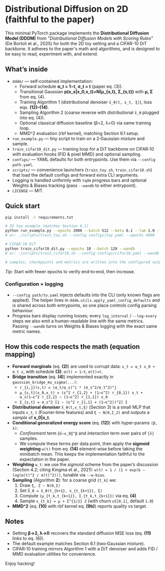 # Distributional Diffusion on 2D (faithful to the paper)

This minimal PyTorch package implements the **Distributional Diffusion Model (DDDM)**
from *"Distributional Diffusion Models with Scoring Rules"* (De Bortoli et al., 2025)
for both the 2D toy setting and a CIFAR-10 DiT backbone. It adheres to the paper's math
and algorithms, and is designed to be easy to read, experiment with, and extend.

## What’s inside
- `dddm/` — self‑contained implementation:
  - Forward schedule **α_t = 1−t**, **σ_t = t** (paper eq. (3)).
  - Transitional Gaussian **p(x_s|x_0,x_t)=N(μ_{s,t}, Σ_{s,t})** with **μ, Σ** from eq. (4).
  - Training Algorithm 1 (distributional denoiser `x̂_θ(t, x_t, ξ)`), loss eqs. **(12)–(14)**.
  - Sampling Algorithm 2 (coarse reverse with distributional `x̂_θ` plugged into eq. (4)).
  - Optional classical diffusion baseline (β=2, λ=0) via same training loop.
  - MMD^2 evaluation (rbf kernel), matching Section 6.1 setup.
- `run_example.py` — tiny script to train on a 2‑Gaussian mixture and sample.
- `train_cifar10_dit.py` — training loop for a DiT backbone on CIFAR‑10 with
  evaluation hooks (FID & pixel MMD) and optional sampling.
- `configs/` — YAML defaults for both entrypoints. Use them via `--config path.yaml`.
- `scripts/` — convenience launchers (`train_toy.sh`, `train_cifar10.sh`) that load
  the default configs and forward extra CLI arguments.
- Logging is handled uniformly with `tqdm` progress bars and optional Weights & Biases
  tracking (pass `--wandb` to either entrypoint).
- `LICENSE` — MIT.

## Quick start
```bash
pip install -r requirements.txt

# 2D toy example (matches Section 6.1)
python run_example.py --epochs 2000 --batch 512 --beta 0.1 --lam 1.0 --m 8 --steps 20
# or: ./scripts/train_toy.sh --config configs/toy.yaml --epochs 4000

# CIFAR-10 DiT
python train_cifar10_dit.py --epochs 10 --batch 128 --wandb
# or: ./scripts/train_cifar10.sh --config configs/cifar10.yaml --wandb

# samples, checkpoints and metrics are written into the configured output folder
```
*Tip:* Start with fewer epochs to verify end‑to‑end, then increase.

### Configuration + logging
- `--config path/to.yaml` injects defaults into the CLI (only known flags are
  applied). The helper lives in `dddm.utils.apply_yaml_config_defaults` and is shared
  across both entrypoints, so one place controls config parsing behaviour.
- Progress bars display running losses; every `log_interval` / `--log-every` steps we
  also emit a human-readable line with the same metrics. Passing `--wandb` turns on
  Weights & Biases logging with the exact same metric names.

## How this code respects the math (equation mapping)
- **Forward marginals** (eq. **(2)**) are used to corrupt data:
  `x_t = α_t x_0 + σ_t ε`, with schedule **(3)**: `α(t) = 1−t`, `σ(t)=t`.
- **Bridge transition** (eq. **(4)**) implemented exactly in `gaussian_bridge_mu_sigma(...)`:
  - `r_{i,j}(s,t) = (α_t/α_s)^i * (σ_s^2/σ_t^2)^j`
  - `μ_{s,t}(x_0,x_t) = (ε^2 r_{1,2} + (1−ε^2) r_{0,1}) x_t + α_s(1−ε^2 r_{2,2} − (1−ε^2) r_{1,1}) x_0`
  - `Σ_{s,t} = σ_s^2 [1 − (ε^2 r_{1,1} + (1−ε^2))^2] I`
- **Distributional denoiser** `x̂_θ(t,x_t,ξ)` (Section 3) is a small MLP that inputs `x_t`,
  `t` (Fourier‑time features) and `ξ ~ N(0,I_2)` and outputs a *sample* of **x_0|x_t**.
- **Conditional generalized energy score** (eq. **(12)**) with hyper‑params `(β, λ)`:
  - *Confinement* term `‖x̂−x_0‖^β` and *interaction* term over pairs of `{x̂}` samples.
  - We compute these terms per data point, then apply the **sigmoid weighting**
    `w(t)` from eq. **(14)** element-wise before taking the minibatch mean. This keeps
    the implementation faithful to the expectation in the paper.
- **Weighting** `w_t`: we use the *sigmoid* scheme from the paper’s discussion
  (Section 4.2; citing Kingma et al., 2021):
  `w(t) = 1 / (1 + exp(b − log(α(t)^2 / σ(t)^2)))`, tunable via `--w-bias`.
- **Sampling** (Algorithm **2**): for a coarse grid `{t_k}` we:
  1) Draw `ξ, Z ~ N(0,I)`
  2) Set `X̂_0 = x̂_θ(t_{k+1}, x_{t_{k+1}}, ξ)`
  3) Compute `(μ_{t_k,t_{k+1}}, Σ_{t_k,t_{k+1}})` via eq. **(4)**
  4) Sample `x_{t_k} = μ + Σ^{1/2} Z` (with churn `ε∈[0,1]`, default `1.0`)
- **MMD^2** (eq. **(10)** with rbf kernel eq. **(9b)**) reports quality vs target.

## Notes
- Setting **β→2, λ→0** recovers the standard diffusion MSE loss (eq. **(11)** links to eq. (6)).
- The default example matches Section 6.1 (two‑Gaussian mixture).
- CIFAR‑10 training mirrors Algorithm 1 with a DiT denoiser and adds FID / MMD
  evaluation utilities for convenience.

Enjoy hacking!
